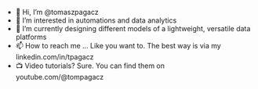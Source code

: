 - 👋 Hi, I’m @tomaszpagacz
- 👀 I’m interested in automations and data analytics
- 🌱 I’m currently designing different models of a lightweight, versatile data platforms
- 📫 How to reach me ... Like you want to. The best way is via my linkedin.com/in/tpagacz
- 📺 Video tutorials? Sure. You can find them on youtube.com/@tompagacz

<!---
tomaszpagacz/tomaszpagacz is a ✨ special ✨ repository because its `README.md` (this file) appears on your GitHub profile.
You can click the Preview link to take a look at your changes.
--->
